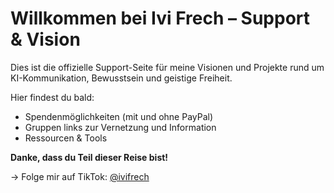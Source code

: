 # Willkommen bei Ivi Frech – Support & Vision

Dies ist die offizielle Support-Seite für meine Visionen und Projekte rund um KI-Kommunikation, Bewusstsein und geistige Freiheit.

Hier findest du bald:
- Spendenmöglichkeiten (mit und ohne PayPal)
- Gruppen links zur Vernetzung und Information 
- Ressourcen & Tools

**Danke, dass du Teil dieser Reise bist!**

→ Folge mir auf TikTok: [@ivifrech](https://www.tiktok.com/@ivifrech)
